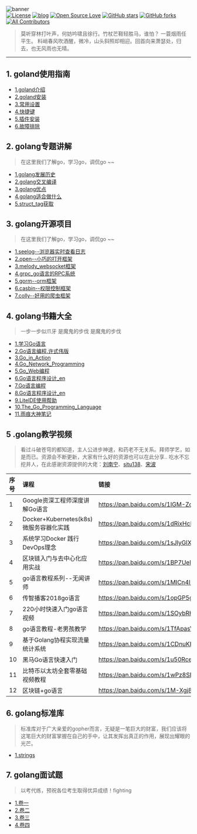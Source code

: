![banner](images/banner.png)<br>
[![License](https://img.shields.io/badge/license-MIT-brightgreen.svg)](https://github.com/xmge/gonote/blob/master/LICENSE)
[![blog](https://img.shields.io/badge/Author-Blog-7AD6FD.svg)](https://github.com/xmge)
[![Open Source Love](https://badges.frapsoft.com/os/v2/open-source.png?v=103)](https://github.com/xmge)
[![GitHub stars](https://img.shields.io/github/stars/xmge/gonote.svg?label=Stars)](https://github.com/xmge/gonote) 
[![GitHub forks](https://img.shields.io/github/forks/xmge/gonote.svg?label=Fork)](https://github.com/xmge/gonote)
[![All Contributors](https://img.shields.io/badge/all_contributors-5-orange.svg?style=flat-square)](#contributors) 

> 莫听穿林打叶声，何妨吟啸且徐行。竹杖芒鞋轻胜马，谁怕？ 一蓑烟雨任平生。 料峭春风吹酒醒，微冷，山头斜照却相迎。回首向来萧瑟处，归去，也无风雨也无晴。
---

## 1. goland使用指南

- [1.goland介绍](https://github.com/xmge/gonote/blob/master/goland%E4%BD%BF%E7%94%A8%E6%8C%87%E5%8D%97/1.%E4%BB%8B%E7%BB%8D.md)<br>
- [2.goland安装](https://github.com/xmge/gonote/blob/master/goland%E4%BD%BF%E7%94%A8%E6%8C%87%E5%8D%97/2.%E5%AE%89%E8%A3%85.md)<br>
- [3.常用设置](https://github.com/xmge/gonote/blob/master/goland%E4%BD%BF%E7%94%A8%E6%8C%87%E5%8D%97/3.%E5%B8%B8%E7%94%A8%E8%AE%BE%E7%BD%AE.md)<br>
- [4.快捷键](https://github.com/xmge/gonote/blob/master/goland%E4%BD%BF%E7%94%A8%E6%8C%87%E5%8D%97/4.%E5%BF%AB%E6%8D%B7%E9%94%AE.md)<br>
- [5.插件安装](https://github.com/xmge/gonote/blob/master/goland%E4%BD%BF%E7%94%A8%E6%8C%87%E5%8D%97/5.%E6%8F%92%E4%BB%B6%E5%AE%89%E8%A3%85.md)<br>
- [6.故障排除](https://github.com/xmge/gonote/blob/master/goland%E4%BD%BF%E7%94%A8%E6%8C%87%E5%8D%97/6.%E6%95%85%E9%9A%9C%E6%8E%92%E9%99%A4.md)<br>

## 2. golang专题讲解
> 在这里我们了解go，学习go，调侃go ~~

- [1.golang发展历史](golang专题讲解/golang发展历史.md)<br>
- [2.golang交叉编译](golang专题讲解/golang交叉编译.md)<br>
- [3.golang优点](golang专题讲解/golang优点.md)<br>
- [4.golang适合做什么](golang专题讲解/golang适合做什么.md)<br>
- [5.struct_tag获取](golang专题讲解/struct_tag获取.md)<br>

## 3. golang开源项目
> 在这里我们了解go，学习go，调侃go ~~

- [1.seelog--浏览器实时查看日志](golang开源项目/seelog_浏览器实时查看日志.md)<br>
- [2.open--小巧的打开框架](golang开源项目/open--小巧的工具框架.md)<br>
- [3.melody_websocket框架](golang开源项目/melody_websocket框架.md)<br>
- [4.grpc_go语言的RPC系统](golang开源项目/grpc_go语言的RPC系统.md)<br>
- [5.gorm--orm框架](golang开源项目/gorm--orm框架.md)<br>
- [6.casbin--权限控制框架](golang开源项目/casbin--权限控制框架.md)<br>
- [7.colly--好用的爬虫框架](golang开源项目/colly--好用的爬虫框架.md)<br>

## 4. golang书籍大全
 > 一步一步似爪牙 是魔鬼的步伐 是魔鬼的步伐

 * [1.学习Go语言](golang书籍大全/学习Go语言.pdf)<br>
 * [2.Go语言编程.许式伟版](golang书籍大全/Go语言编程.许式伟版.pdf)<br>
 * [3.Go_in_Action](golang书籍大全/Go_in_Action.pdf)<br>
 * [4.Go_Network_Programming](golang书籍大全/Go_Network_Programming.pdf)<br>
 * [5.Go_Web编程](golang书籍大全/Go_Web编程.pdf)<br>
 * [6.Go语言程序设计_en](golang书籍大全/Go语言程序设计_en.pdf)<br>
 * [7.Go语言编程](golang书籍大全/Go语言编程.pdf)<br>
 * [8.Go语言程序设计_en](golang书籍大全/Go语言程序设计_en.pdf)<br>
 * [9.LiteIDE使用帮助](golang书籍大全/LiteIDE使用帮助.pdf)<br>
 * [10.The_Go_Programming_Language](golang书籍大全/The_Go_Programming_Language.pdf)<br>
 * [11.雨痕大神笔记](golang书籍大全/GoYuYanXueXiBiJi-YuHen.pdf)<br>

## 5 .golang教学视频
> 看过斗破苍穹的都知道，主人公进步神速，和药老不无关系。拜师学艺，如是而已。资源会不断更新，大家有什么好的资源也可以在此分享..
 吃水不忘挖井人，在此感谢资源提供的大佬：[刘南宁](https://studygolang.com/user/lnn0818)、[situ138](https://github.com/situ138)、[宋波](https://studygolang.com/user/yanxin)

| 序号 | 课程 | 链接 | 密码 |
| :---- | :---- | :----|:----|
| 1 | Google资深工程师深度讲解Go语言| https://pan.baidu.com/s/1IGM-Zqz92AdkskqjBxpeDA | b9wc |
| 2 | Docker+Kubernetes(k8s)微服务容器化实践| https://pan.baidu.com/s/1dRixHcR6KkmlTkjqc4eR2A | 88rh |
| 3 | 系统学习Docker 践行DevOps理念| https://pan.baidu.com/s/1sJlyGIXhX5Z8wy9KTMQMFg | kvhr |
| 4 | 区块链入门与去中心化应用实战| https://pan.baidu.com/s/1BP7UelCYCZ-DBq_vzKpXVw | 2wfr |
| 5 | go语言教程系列--无闻讲师| https://pan.baidu.com/s/1MICn4I-gYl8Wb65bAzEXWA | 17kq |
| 6 | 传智播客2018go语言| https://pan.baidu.com/s/1opGP5gUHBAuw4QvqFFaxKA | 6ewg |
| 7 | 220小时快速入门go语言视频| https://pan.baidu.com/s/1SOybRHWSpbu16D4SmPR_Fg | ss32 |
| 8 | go语言教程-老男孩教学| https://pan.baidu.com/s/1TfApasVzngYRxxHotq-4Fg | yqqs |
| 9 | 基于Golang协程实现流量统计系统| https://pan.baidu.com/s/1CDnuKHJn0BA9OAnsmd8adA | qjr3 |
| 10 | 黑马Go语言快速入门| https://pan.baidu.com/s/1u50RcepOgGmgar0FG_bOMw | wckx |
| 11 | 比特币以太坊全套零基础视频教程| https://pan.baidu.com/s/1wPz8SBXabXAv3SZaLd9yKQ | 682b |
| 12 | 区块链+go语言| https://pan.baidu.com/s/1M-Xgj8NUG5S-2HhjL5TXVQ | gbaj |

## 6. golang标准库
> 标准库对于广大亲爱的gopher而言，无疑是一笔巨大的财富，我们应该将这笔巨大的财富掌握在自己的手中，让其发挥出真正的作用，展现出耀眼的光芒。
- [1.strings](https://github.com/xmge/gonote/blob/master/golang%E6%A0%87%E5%87%86%E5%BA%93/strings.go)<br>

## 7. golang面试题
> 以考代练，预祝各位考生取得优异成绩！fighting

- [1.卷一](golang面试题/卷1.md)<br>
- [2.卷二](golang面试题/卷2.md)<br>
- [3.卷三](golang面试题/卷3.md)<br>
- [4.卷四](golang面试题/卷4.md)<br>



